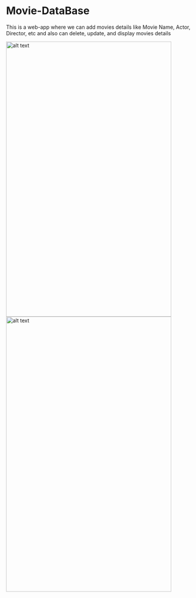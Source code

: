 # Movie-DataBase
This is a web-app where we can add movies details like Movie Name, Actor, Director, etc and also can delete, update, and display movies details


<img src="app/tic1.jpg" alt="alt text" width="450" height="750">
<img src="app/tic1.jpg" alt="alt text" width="450" height="750">

